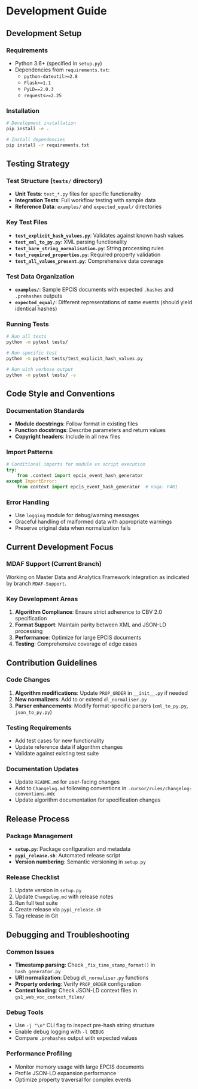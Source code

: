 # Development Guide

## Development Setup

### Requirements

- Python 3.6+ (specified in `setup.py`)
- Dependencies from `requirements.txt`:
  - `python-dateutil>=2.8`
  - `Flask>=1.1`
  - `PyLD==2.0.3`
  - `requests>=2.25`

### Installation

```bash
# Development installation
pip install -e .

# Install dependencies
pip install -r requirements.txt
```

## Testing Strategy

### Test Structure (`tests/` directory)

- **Unit Tests**: `test_*.py` files for specific functionality
- **Integration Tests**: Full workflow testing with sample data
- **Reference Data**: `examples/` and `expected_equal/` directories

### Key Test Files

- **`test_explicit_hash_values.py`**: Validates against known hash values
- **`test_xml_to_py.py`**: XML parsing functionality
- **`test_bare_string_normalisation.py`**: String processing rules
- **`test_required_properties.py`**: Required property validation
- **`test_all_values_present.py`**: Comprehensive data coverage

### Test Data Organization

- **`examples/`**: Sample EPCIS documents with expected `.hashes` and `.prehashes` outputs
- **`expected_equal/`**: Different representations of same events (should yield identical hashes)

### Running Tests

```bash
# Run all tests
python -m pytest tests/

# Run specific test
python -m pytest tests/test_explicit_hash_values.py

# Run with verbose output
python -m pytest tests/ -v
```

## Code Style and Conventions

### Documentation Standards

- **Module docstrings**: Follow format in existing files
- **Function docstrings**: Describe parameters and return values
- **Copyright headers**: Include in all new files

### Import Patterns

```python
# Conditional imports for module vs script execution
try:
    from .context import epcis_event_hash_generator
except ImportError:
    from context import epcis_event_hash_generator  # noqa: F401
```

### Error Handling

- Use `logging` module for debug/warning messages
- Graceful handling of malformed data with appropriate warnings
- Preserve original data when normalization fails

## Current Development Focus

### MDAF Support (Current Branch)

Working on Master Data and Analytics Framework integration as indicated by branch `MDAF-Support`.

### Key Development Areas

1. **Algorithm Compliance**: Ensure strict adherence to CBV 2.0 specification
2. **Format Support**: Maintain parity between XML and JSON-LD processing
3. **Performance**: Optimize for large EPCIS documents
4. **Testing**: Comprehensive coverage of edge cases

## Contribution Guidelines

### Code Changes

1. **Algorithm modifications**: Update `PROP_ORDER` in `__init__.py` if needed
2. **New normalizers**: Add to or extend `dl_normaliser.py`
3. **Parser enhancements**: Modify format-specific parsers (`xml_to_py.py`, `json_to_py.py`)

### Testing Requirements

- Add test cases for new functionality
- Update reference data if algorithm changes
- Validate against existing test suite

### Documentation Updates

- Update `README.md` for user-facing changes
- Add to `Changelog.md` following conventions in `.cursor/rules/changelog-conventions.mdc`
- Update algorithm documentation for specification changes

## Release Process

### Package Management

- **`setup.py`**: Package configuration and metadata
- **`pypi_release.sh`**: Automated release script
- **Version numbering**: Semantic versioning in `setup.py`

### Release Checklist

1. Update version in `setup.py`
2. Update `Changelog.md` with release notes
3. Run full test suite
4. Create release via `pypi_release.sh`
5. Tag release in Git

## Debugging and Troubleshooting

### Common Issues

- **Timestamp parsing**: Check `_fix_time_stamp_format()` in `hash_generator.py`
- **URI normalization**: Debug `dl_normaliser.py` functions
- **Property ordering**: Verify `PROP_ORDER` configuration
- **Context loading**: Check JSON-LD context files in `gs1_web_voc_context_files/`

### Debug Tools

- Use `-j "\n"` CLI flag to inspect pre-hash string structure
- Enable debug logging with `-l DEBUG`
- Compare `.prehashes` output with expected values

### Performance Profiling

- Monitor memory usage with large EPCIS documents
- Profile JSON-LD expansion performance
- Optimize property traversal for complex events
